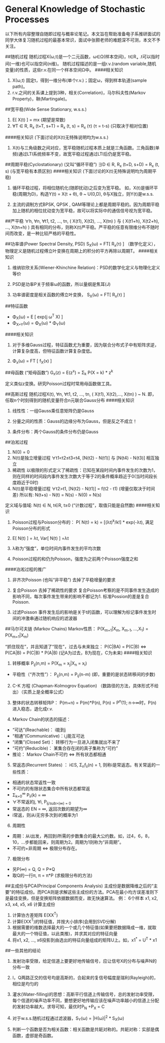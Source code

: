 # General Knowledge of Stochastic Processes

以下所有内容整理自随即过程与概率论笔记。本文旨在帮助准备电子系推研面试的同学大体复习随机过程的最基本常识，面试中张颢老师的难题深不可测，本文不予关注。

##随机过程
随机过程X(ω,t)是一个二元函数，ω∈Ω(样本空间)，t∈R<sub>+</sub> .t可以指时间(一维)也可以指空间(n维)。
随机过程描述的是一组r.v.(random variable,随机变量)的性质，这些r.v.在同一个样本空间Ω中。
####相关知识
1. X(ω,t)  固定t，得到一维分布(单个r.v.)；固定ω，得到样本轨道(sample path)。
2. r.v.之间的关系课上提到3种，相关(Correlation)，马尔科夫性(Markov Property)，鞅(Martingale)。


##宽平稳(Wide Sense Stationary, w.s.s.)
1. E[ X(t) ] = mx   (期望是常数)
2. ∀T ∈ R, R<sub>x</sub> (t+T, s+T) = R<sub>x</sub> (t, s) = R<sub>x</sub> (τ)   (τ = t-s) (只取决于相对位置)

####相关知识 (下面讨论的X(t)无特殊说明均为w.s.s.)
1. X(t)与三角级数之间对应，宽平稳随机过程本质上就是三角函数。三角函数(单频)通过LTI系统频率不变，故宽平稳过程通过LTI后仍是宽平稳。


##周期平稳(Cyclostationary) (又叫“循环平稳”)
∃D ∈ R, R<sub>x</sub> (t+D, s+D) = R<sub>x</sub> (t, s)  (与宽平稳有本质区别)
####相关知识 (下面讨论的X(t)无特殊说明均为周期平稳)
1. 循环平稳过程，将相位随机化(随即扰动)之后变为宽平稳。
如，X(t)是循环平稳(周期为D)，构造Y(t) = X(t + θ), θ ~ U(0,D), θ与X独立，则Y(t)是w.s.s.

2. 主流的调制方式BPSK, QPSK , QAM等理论上都是周期平稳的。因为周期平稳加上随机的相位扰动变为宽平稳，故可以将实际中的通信信号视为宽平稳。

##严平稳
∀h, ∀n, ∀t1, t2, ..., tn, ( X(t1), X(t2), ..., X(tn) ) 与 ( X(t1+h), X(t2+h), ..., X(tn+h) ) 具有相同的分布，则称X(t)严平稳。严平稳的任意有限维分布不随时间而改变，是一种比较严格的平稳性。

##功率谱(Power Spectral Density, PSD)
S<sub>X</sub>(ω) = FT[ R<sub>x</sub>(τ) ] （数学化定义），物理定义是随机过程傅立叶变换在周期上的积分的平方再除以周期T。
####相关知识
1. 维纳钦欣关系(Wiener-Khinchine Relation)：PSD的数学化定义与物理化定义等价

2. PSD是功率P关于频率ω的函数，所以量纲是焦耳(J)

3. 功率谱密度是相关函数的傅立叶变换， S<sub>X</sub>(ω) = FT[ R<sub>x</sub>(τ) ]

##特征函数
 - Φ<sub>X</sub>(ω) = E [ exp(j  ω<sup>T</sup>  X) ]
 - Φ<sub>X+Y</sub>(ω) = Φ<sub>X</sub>(ω) * Φ<sub>Y</sub>(ω)

####相关知识
1. 对于多维Gauss过程，特征函数尤为重要，因为联合分布式子中有矩阵求逆，计算复杂度高，但特征函数计算复杂度低。

2. Φ<sub>x</sub>(ω) = FT [ f<sub>X</sub>(x) ]

##母函数 (“矩母函数”)
G<sub>x</sub>(z) = E(z<sup>x</sup>) = Σ<sub>k</sub> P(X = k) * z<sup>k</sup>

定义类似z变换。研究Poisson过程时常用母函数做工具。

##高斯过程
随机过程X(t), ∀n, ∀t1, t2, ..., tn, ( X(t1), X(t2),..., X(tn) ) ~ N. 即，任取n个时刻得到的随机变量符合n元联合Gauss分布
####相关知识
1. 线性性：一组Gauss乘任意矩阵仍是Gauss

2. 分量之间的性质：Gauss的边缘分布为Gauss，但是反之不成立！

3. 条件分布：两个Gauss的条件分布仍是Gauss

##泊淞过程
1. N(0) = 0
2. N(t)是独立增量过程   ∀t1<t2≤t3<t4, [N(t2) - N(t1)] 与 [N(t4) - N(t3)] 相互独立
3. 稀疏性   以极限的形式定义了稀疏性：已知在某段时间内事件发生的次数为1，则在同样的时间段内事件发生次数大于等于2的条件概率趋近于0(当时间段长度趋近于0时)
4. N(t)是平稳增量过程    ∀t2>t1, [N(t2) - N(t1)] = f(t2 - t1)  (增量仅取决于时间差) 所以有: N(t+s) - N(t) = N(s) - N(0) = N(s)

定义域与值域: N(t) ∈ N, t∈R, t≥0 (“计数过程”，取值只能是自然数)
####相关知识
1. Poisson过程与Poisson分布的： P( N(t) = k) = [(λt)<sup>k</sup>/k!] * exp(-λt), 满足Poisson分布的形式

2. E[ N(t) ] = λt, Var[ N(t) ] =λt

3. λ称为“强度”，单位时间内事件发生的平均次数

4. Poisson过程的和仍为Poisson，强度为之前两个Poisson强度之和

####泊淞过程的推广
1. 非齐次Poisson (也叫“非平稳”)
去掉了平稳增量的要求

2. 复合Poisson  去掉了稀疏性的要求
复合Poisson考察的是不同事件发生造成的影响不同，每次事件发生带来的影响不都记为1. 标准Possion的差是复合Poisson.

3. 过滤Poisson
事件发生后的影响是关于t的函数，可以理解为标记事件发生时间的冲激串通过随机响应的滤波器

##马尔可夫链 (Markov Chains)
Markov性质： P(X<sub>m+1</sub>|X<sub>m</sub>, X<sub>m-1</sub>, ...,X<sub>1</sub>) = P(X<sub>m+1</sub>|X<sub>m</sub>)

“抓住现在”，并且知道了“现在”，过去与未来独立： P(C|BA) = P(C|B) <=> P(CA|B) = P(C|B) * P(A|B)  (记A为过去，B为现在，C为未来)
####相关知识
1. 转移概率 P<sub>ij</sub>(n,m) = P(X<sub>m</sub> = x<sub>j</sub>|X<sub>n</sub> = x<sub>i</sub>)
 - 平稳性（“齐次性”）： P<sub>ij</sub>(n,m) = P<sub>ij</sub>(n-m)   (即，重要的是状态转移间的步数)

2. C-K 方程 (Chapman-Kolmogrov Equation)  （数路径的方法，具体形式不给出）（实质上是全概率公式）

3. 整体的状态转移矩阵P： P(m+n) = P(m)*P(n), P(n) = P<sup>n</sup>(1); n→∞时，P(n)进入稳态，退化成r.v.

4. Markov Chain的状态的描述：
 + “可达”(Reachable)： i能到j
 + “相通”(Communicative)：i,j能互可达
 + “闭集”(Closed Set)： 转移行为一旦进入闭集就出不来了
 + “可约”(Reducible)： 某集合存在闭的真子集称为“可约”
 + 推论： Markov Chain不可约 <=> 所有状态都相通

5. 常返态(Recurrent States) ： i∈S, Σ<sub>n</sub>f<sub>ii</sub>(n) = 1, 则称i是常返态。有关常返的一些性质：
 - 相通的状态常返性一致
 - 不可约的有限状态集合中所有状态都常返
 - Σ<sub>k=0</sub><sup>∞</sup> P<sub>ii</sub>(k) = ∞
 - ∀不常返的j, ∀i, P<sub>ij/sub>(∞) = 0
 - 常返态的 EN = ∞, 返回次数的期望为∞
 - i常返，则从i无穷多次到i的概率为1

6. 周期性
 - 周期：从i出发，再回到i所需的步数集合的最大公约数。如，过4，6，8，10，...步都能回来，则周期为2。周期为1则称为“非周期”。
 - 不可约+非周期 <=> 极限分布存在。

7. 极限分布
 - 另P(∞) = Q, Q = P*Q
 - 取Q的一行π, π = π*P (求极限分布的方法)

##主成份与PCA(Principal Components Analysis)
主成份是数据降维之后的“主要”的特征成份。而PCA则是求解这些主成份的方法。PCA在最小均方误差准则下是最佳变换，但是变换矩阵依据数据而变，故无快速算法。
例： 6个样本 x1, x2, x3, x4, x5, x6 计算主成份 

1. 计算协方差矩阵 E(XX<sup>T</sup>)
2. 计算E(XX<sup>T</sup>)的特征值，并按大小排序(会用到SVD分解)
3. 根据需要的维数选择最大的一个或几个特征值(如果要把数据降成一维，就取最大的一个特征值，以此类推)，并求其对应的特征向量
4. 将x1, x2, ..., x6投影到由选出的特征向量组成的矩阵U上。如，x1<sup>*</sup> = U<sup>T</sup> * x1

##一些其他的结论
1. 发射功率受限，给定信道上要更好地传输信号，应让信号X的分布与噪声N的分布一致

2. I，Q两路正交的信号均是高斯的，合起来的复信号幅度是瑞利(Rayleigh)的，相位是均匀的

3. 灌水(Water-filling)的思想：高斯平行信道上传输信号，总的发射功率受限，每个信道的噪声功率不同，要想更好地传输应该在噪声功率越小的信道上分配的发射功率越大。求导可知，最优时P<sub>N</sub> +P<sub>X</sub> = C

4. 对于w.s.s.随机过程通过滤波器，S<sub>Y</sub>(ω) = |H(ω)|<sup>2</sup> * S<sub>X</sub>(ω)

5. 判断一个函数是否为相关函数：相关函数是共轭对称的。共轭对称：实部是偶函数，虚部是奇函数。